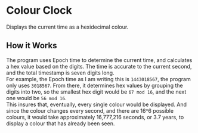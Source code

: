 # Colour Clock
Displays the current time as a hexidecimal colour. 
<h2>How it Works</h2>
The program uses Epoch time to determine the current time, and calculates a hex value based on the digits.
The time is accurate to the current second, and the total timestamp is seven digits long.
<br>
For example, the Epoch time as I am writing this is <code>1443018567</code>, the program only uses <code>3018567</code>. 
From there, it determines hex values by grouping the digits into two, so the smallest hex digit would be <code>67 mod 16</code>, 
and the next one would be <code>56 mod 16</code>.
<br>
This insures that, eventually, every single colour would be displayed. And since the colour changes every second, 
and there are 16^6 possible colours, it would take approximately 16,777,216 seconds, or 3.7 years, to display a 
colour that has already been seen.
